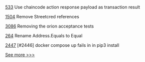 
[533](https://github.com/hyperledger/fabric-sdk-node/pull/533) Use chaincode action response payload as transaction result

[1504](https://github.com/hyperledger/aries-cloudagent-python/pull/1504) Remove Streetcred references

[3086](https://github.com/hyperledger/besu/pull/3086) Removing the orion acceptance tests

[264](https://github.com/hyperledger-labs/go-perun/pull/264) Rename Address.Equals to Equal

[2447](https://github.com/hyperledger/indy-sdk/pull/2447) [#2446] docker compose up fails in in pip3 install


[See more >>>](https://start-here.hyperledger.org/pull-requests)
